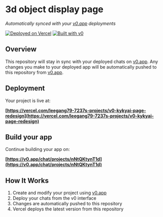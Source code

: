 # 3d object display page

*Automatically synced with your [v0.app](https://v0.app) deployments*

[![Deployed on Vercel](https://img.shields.io/badge/Deployed%20on-Vercel-black?style=for-the-badge&logo=vercel)](https://vercel.com/leegang79-7237s-projects/v0-kykyai-page-redesign)
[![Built with v0](https://img.shields.io/badge/Built%20with-v0.app-black?style=for-the-badge)](https://v0.app/chat/projects/nNtQKtynT1d)

## Overview

This repository will stay in sync with your deployed chats on [v0.app](https://v0.app).
Any changes you make to your deployed app will be automatically pushed to this repository from [v0.app](https://v0.app).

## Deployment

Your project is live at:

**[https://vercel.com/leegang79-7237s-projects/v0-kykyai-page-redesign](https://vercel.com/leegang79-7237s-projects/v0-kykyai-page-redesign)**

## Build your app

Continue building your app on:

**[https://v0.app/chat/projects/nNtQKtynT1d](https://v0.app/chat/projects/nNtQKtynT1d)**

## How It Works

1. Create and modify your project using [v0.app](https://v0.app)
2. Deploy your chats from the v0 interface
3. Changes are automatically pushed to this repository
4. Vercel deploys the latest version from this repository